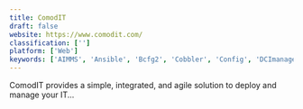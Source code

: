 ```yaml
---
title: ComodIT
draft: false 
website: https://www.comodit.com/
classification: ['']
platform: ['Web']
keywords: ['AIMMS', 'Ansible', 'Bcfg2', 'Cobbler', 'Config', 'DCImanager', 'Foreman', 'FusionInventory', 'Gestioip', 'Pallet', 'Salt', 'Spiceworks Help Desk', 'Terraform', 'glpi-project.org GLPI']
---
```

ComodIT provides a simple, integrated, and agile solution to deploy and manage your IT...